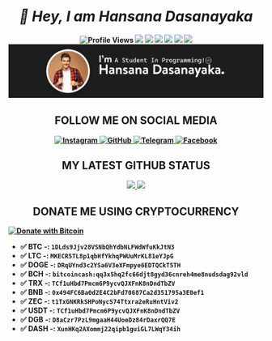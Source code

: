 <h1 align="center"><i><b>👋 Hey, I am Hansana Dasanayaka<b></i></h1>

<p align="center">
<img src="https://gpvc.arturio.dev/HansanaDasanayaka" alt="Profile Views"> <img src="https://img.shields.io/github/followers/HansanaDasanayaka.svg?style=flat&label=Follow&maxAge=2592000"> <img src="https://img.shields.io/amo/rating/HansanaDasanayaka?label=Rating&logo=Hansana"> <img src="https://gpvc.arturio.dev/HansanaDasanayaka"> <img src="https://img.shields.io/badge/Ask%20me-anything-1abc9c.svg"> <img src="https://img.shields.io/badge/Activity-Good-green.svg"> <img src="https://img.shields.io/badge/Ability-Better-red.svg"> <img align="centre" src="https://raw.githubusercontent.com/HansanaDasanayaka/HansanaDasanayaka/main/img/Header.jpg"></p>

<h2 align="center">FOLLOW ME ON SOCIAL MEDIA</h2>
<p align="center">   
    <a href="https://www.instagram.com/hansana_dasanayake/">
        <img src="https://img.shields.io/badge/Instagram-E4405F?style=for-the-badge&logo=instagram&logoColor=white"
             alt="Instagram">
    </a>
    <a href="https://github.com/HansanaDasanayaka">
        <img src="https://img.shields.io/badge/GitHub-100000?style=for-the-badge&logo=github&logoColor=white"
             alt="GitHub"    >
    </a>
    <a href="https://telegram.me/HansanaDasanayaka">
        <img src="https://img.shields.io/badge/Telegram-1DA1F2?style=for-the-badge&logo=telegram&logoColor=white"
             alt="Telegram">
    </a>
    <a href="https://www.facebook.com/HansanaDasanayake/">
        <img src="https://img.shields.io/badge/Facebook-1877F2?style=for-the-badge&logo=facebook&logoColor=white"
             alt="Facebook">
    </a>
</p>

    
<h2 align="center">MY LATEST GITHUB STATUS</h2>
   <p align="center">
 <a href="https://github.com/HansanaDasanayaka/github-readme-stats">
   <img src=" https://github-readme-stats.vercel.app/api?username=HansanaDasanayaka&theme=dark">
 </a>     
       
  <a href="https://github.com/HansanaDasanayaka/github-profile-trophy">
   <img src="https://github-profile-trophy.vercel.app/?username=HansanaDasanayaka&row=1">
 </a> 
 </p>
  
    
<h2 align="center">DONATE ME USING CRYPTOCURRENCY</h2>
    
<a href="https://en.cryptobadges.io/donate/1DLds9Jjv28VSNbQhYdbNLFWdWfuKkJtN3"><img align="centre" src="https://en.cryptobadges.io/badge/big/1DLds9Jjv28VSNbQhYdbNLFWdWfuKkJtN3" alt="Donate with Bitcoin"></a>
 <b>   
- ✅ BTC -: `1DLds9Jjv28VSNbQhYdbNLFWdWfuKkJtN3`   
- ✅ LTC -: `MKECR5TL8p1qbHfYkhqPWUuMrKL81eYJpG`
- ✅ DOGE -: `DRqUYnd3c2YSa6V3eXFmpye6EDTQCkT5TH`  
- ✅ BCH -: `bitcoincash:qq3x5hq2fc66djt8gyd36cnreh4me8nudsdag92vld`
- ✅ TRX -: `TCf1uHbd7Pmcm6P9ycvQJXFnK8nDndTbZV`   
- ✅ BNB -: `0x494FC6Ba0d2E4C2bFd70687Ca2d351795a3E0ef1`
- ✅ ZEC -: `t1TxGNKRkSHPoNycS74Ttxra2eRuHntViv2`  
- ✅ USDT -: `TCf1uHbd7Pmcm6P9ycvQJXFnK8nDndTbZV`
- ✅ DGB -: `D8aCzr7PzL9mgaaH44UoeDz84rDaxrQQ7E`   
- ✅ DASH -: `XunHKq2AXommj22qipb1guiGL7LWqY34ih`
    </b>
